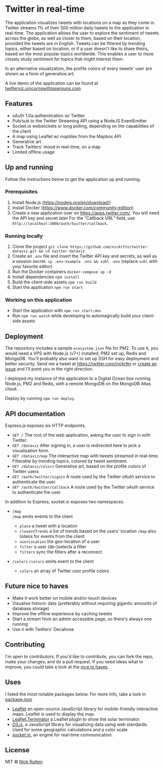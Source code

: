 # Twitter in real-time

The application visualizes tweets with locations on a map as they come in. Twitter streams 1% of their 500 million daily tweets to the application in real-time. The application allows the user to explore the sentiment of tweets across the globe, as well as closer to them, based on their location, provided the tweets are in English. Tweets can be filtered by trending topics, either based on location, or if a user doesn't like to share theirs, based on the most popular topics worldwide. This enables a user to more closely study sentiment for topics that might interest them.

In an alternative visualization, the profile colors of every tweets' user are shown as a form of generative art.

A live demo of the application can be found at [twitterviz.unicornswithlaserguns.com](https://twitterviz.unicornswithlaserguns.com)

## Features

- oAuth 1.0a authentication w/ Twitter
- Pub/sub to the Twitter Streaming API using a NodeJS EventEmitter
- Socket.io websockets or long polling, depending on the capabilities of the client
- A map using Leaflet w/ maptiles from the Mapbox API
- Generative art
- Track Twitters' mood in real-time, on a map
- Limited offline usage

## Up and running

Follow the instructions below to get the application up and running.

### Prerequisites

1. Install Node.js (https://nodejs.org/en/download/)
2. Install Docker (https://www.docker.com/community-edition)
3. Create a new application over on https://apps.twitter.com/. You will need the API key and secret later
For the “Callback URL” field, use `http://localhost:3000/auth/twitter/callback`.

### Running locally

1. Clone the project
`git clone https://github.com/nickrttn/twitter-dataviz.git && cd twitter-dataviz`
2. Create an `.env` file and insert the Twitter API key and secrets, as well as a session secret.
`cp .env-example .env && subl .env` (replace `subl` with your favorite editor)
2. Run the Docker containers
`docker-compose up -d`
3. Install dependencies
`npm install`
4. Build the client-side assets
`npm run build`
5. Start the application
`npm run start`

### Working on this application

- Start the application with `npm run start:dev`
- Run `npm run watch` while developing to automagically build your client-side assets

## Deployment

The repository includes a sample `ecosystem.json` file for PM2. To use it, you would need a VPS with Node.js (v7+) installed, PM2 set up, Redis and MongoDB. You'll probably also want to set up SSH for easy deployment and better security. Send me a tweet at https://twitter.com/nickrttn or [create an issue](https://github.com/nickrttn/twitter-dataviz/issues/new) and I'll point you in the right direction.

I deployed my instance of the application to a Digital Ocean box running Node.js, PM2 and Redis, with a remote MongoDB on the MongoDB Atlas cloud.

Deploy by running `npm run deploy`.

## API documentation

Express.js exposes six HTTP endpoints.

- `GET /`
The root of the web application, asking the user to sign in with Twitter.
- `GET /dataviz`
After signing in, a user is redirected here to pick a visualisation form.
- `GET /dataviz/map`
The interactive map with tweets streamed in real-time. Filterable by trending topics, colored by tweet sentiment.
- `GET /dataviz/colors`
Generative art, based on the profile colors of Twitter users
- `GET /auth/twitter/signin`
A route used by the Twitter oAuth service to authenticate the user.
- `GET /auth/twitter/callback`
A route used by the Twitter oAuth service to authenticate the user.

In addition to Express, socket.io exposes two namespaces.

- `/map`  
`/map` emits events to the client
	- `place` a tweet with a location
	- `closestTrends` a list of trends based on the users' location
`/map` also listens for events from the client
	- `userLocation` the geo-location of a user
	- `filter` a user (de-)selects a filter
	- `filters` sync the filters after a reconnect

- `/colors`
`/colors` emits event to the client
	- `colors` an array of Twitter user profile colors

## Future nice to haves

- Make it work better on mobile and/or touch devices
- Visualise historic data (preferably without requiring gigantic amounts of database storage)
- Improve the offline experience by caching tweets
- Start a stream from an admin accessible page, so there's always one running
- Use it with Twitters' Decahose

## Contributing

I'm open to contributors. If you'd like to contribute, you can fork the repo, make your changes, and do a pull request. If you need ideas what to improve, you could take a look at the [nice to haves](#nice-to-haves).

## Uses

I listed the most notable packages below. For more info, take a look in [package.json](package.json)

- [Leaflet](http://leafletjs.com/) an open-source JavaScript library for mobile-friendly interactive maps.
Leaflet is used to display the map.
- [Leaflet.Terminator](https://github.com/joergdietrich/Leaflet.Terminator) a Leaflet plugin to show the solar terminator.
- [D3.js](https://github.com/d3/d3/wiki), a JavaScript library for visualizing data using web standards. Used for some geographic calculations and a color scale.
- [socket.io](https://socket.io/), an engine for real-time communication.

## License

MIT © [Nick Rutten](https://twitter.com/nickrttn)
